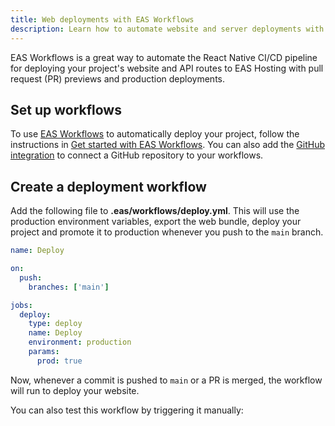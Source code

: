 ```yaml
---
title: Web deployments with EAS Workflows
description: Learn how to automate website and server deployments with EAS Hosting and Workflows.
---
```


EAS Workflows is a great way to automate the React Native CI/CD pipeline for deploying your project's website and API routes to EAS Hosting with pull request (PR) previews and production deployments.

## Set up workflows

To use [EAS Workflows](/eas/workflows/get-started/) to automatically deploy your project, follow the instructions in [Get started with EAS Workflows](/eas/workflows/get-started/). You can also add the [GitHub integration](/eas/workflows/get-started/#configure-your-project) to connect a GitHub repository to your workflows.

## Create a deployment workflow

Add the following file to **.eas/workflows/deploy.yml**. This will use the production environment variables, export the web bundle, deploy your project and promote it to production whenever you push to the `main` branch.

```yaml .eas/workflows/deploy.yml
name: Deploy

on:
  push:
    branches: ['main']

jobs:
  deploy:
    type: deploy
    name: Deploy
    environment: production
    params:
      prod: true
```

Now, whenever a commit is pushed to `main` or a PR is merged, the workflow will run to deploy your website.

You can also test this workflow by triggering it manually: